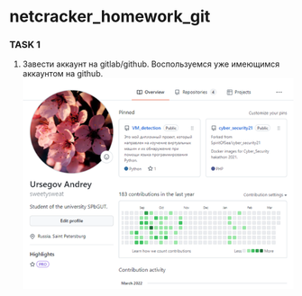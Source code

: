 # netcracker_homework_git
### TASK 1
1. Завести аккаунт на gitlab/github.
  Воспользуемся уже имеющимся аккаунтом на github.
  ![sample](img/git_acc.png)